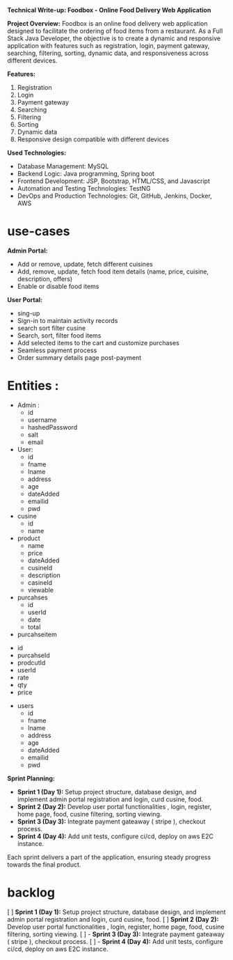 **Technical Write-up: Foodbox - Online Food Delivery Web Application**

**Project Overview:**
Foodbox is an online food delivery web application designed to facilitate the ordering of food items from a restaurant. As a Full Stack Java Developer, the objective is to create a dynamic and responsive application with features such as registration, login, payment gateway, searching, filtering, sorting, dynamic data, and responsiveness across different devices.

**Features:**
1. Registration
2. Login
3. Payment gateway
4. Searching
5. Filtering
6. Sorting
7. Dynamic data
8. Responsive design compatible with different devices

**Used Technologies:**
- Database Management: MySQL
- Backend Logic: Java programming, Spring boot
- Frontend Development: JSP, Bootstrap, HTML/CSS, and Javascript
- Automation and Testing Technologies: TestNG
- DevOps and Production Technologies: Git, GitHub, Jenkins, Docker, AWS

# use-cases 
**Admin Portal:**
- Add or remove, update,  fetch different cuisines
- Add, remove, update, fetch food item details (name, price, cuisine, description, offers)
- Enable or disable food items

**User Portal:**
- sing-up
- Sign-in to maintain activity records
- search sort filter cusine
- Search, sort, filter food items
- Add selected items to the cart and customize purchases
- Seamless payment process
- Order summary details page post-payment

# Entities :
- Admin :
  + id
  + username
  + hashedPassword
  + salt
  + email
- User:
  + id
  + fname
  + lname
  + address
  + age
  + dateAdded
  + emailid
  + pwd
- cusine
  + id
  + name
- product
  + name
  + price
  + dateAdded
  + cusineId
  + description
  + casineId
  + viewable
- purcahses
  + id
  + userId
  + date
  + total
-  purcahseitem
  + id
  + purcahseId
  + prodcutId
  + userId
  + rate
  + qty
  + price
- users
  + id
  + fname
  + lname
  + address
  + age
  + dateAdded
  + emailid
  + pwd
    

**Sprint Planning:**
- **Sprint 1 (Day 1):** Setup project structure, database design, and implement admin portal registration and login, curd  cusine, food.
- **Sprint 2 (Day 2):** Develop user portal functionalities , login, register, home  page, food, cusine filtering, sorting viewing.
- **Sprint 3 (Day 3):** Integrate payment gateaway ( stripe ), checkout process.
- **Sprint 4 (Day 4):** Add unit tests, configure ci/cd, deploy on aws E2C  instance.

Each sprint delivers a part of the application, ensuring steady progress towards the final product.


# backlog 
[ ] **Sprint 1 (Day 1):** Setup project structure, database design, and implement admin portal registration and login, curd  cusine, food.
[ ] **Sprint 2 (Day 2):** Develop user portal functionalities , login, register, home  page, food, cusine filtering, sorting viewing.
[ ] - **Sprint 3 (Day 3):** Integrate payment gateaway ( stripe ), checkout process.
[ ] - **Sprint 4 (Day 4):** Add unit tests, configure ci/cd, deploy on aws E2C  instance.
